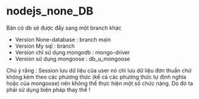 # nodejs_none_DB

Bản có db sẽ được đẩy sang một branch khác

-   Version None-database : branch main
-   Version My sql : branch
-   Version chỉ sử dụng mongodb : mongo-driver
-   Version sử dụng mongoose : db_u_mongoose

Chú ý rằng : Session lưu dữ liệu của user nó chỉ lưu dữ liệu đơn thuần chứ không kèm theo các phương thức (kể cả các phương thức tự định nghĩa hoặc của mongoose) nên không thể thực hiện một số chức năng. Do đó ta phải sử dụng biện pháp thay thế !
